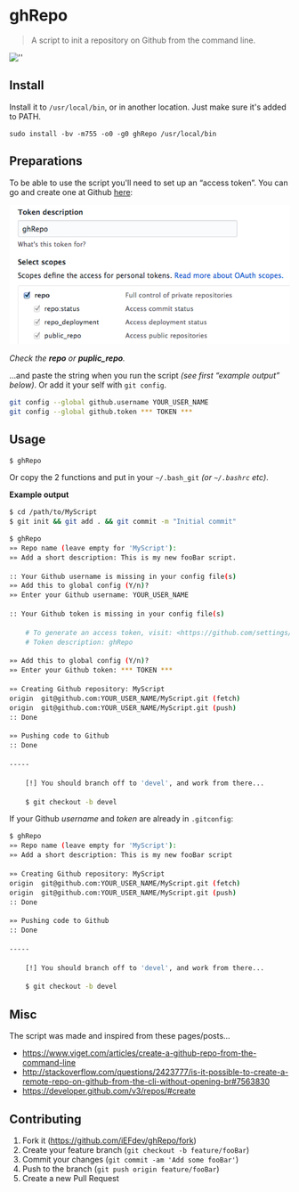 # ghRepo

> A script to init a repository on Github from the command line.

![''][license]

## Install

Install it to `/usr/local/bin`, or in another location. Just make sure it's added to PATH.

	sudo install -bv -m755 -o0 -g0 ghRepo /usr/local/bin

## Preparations
To be able to use the script you'll need to set up an “access token”. You can go and create one at Github [here][token_url]:

![''][ghToken]

_Check the **repo** or **puplic_repo**._

…and paste the string when you run the script _(see first “example output” below)_. Or add it your self with `git config`.

```bash
git config --global github.username YOUR_USER_NAME
git config --global github.token *** TOKEN ***
```

## Usage

	$ ghRepo

Or copy the 2 functions and put in your `~/.bash_git` _(or `~/.bashrc` etc)_.

**Example output**

```bash
$ cd /path/to/MyScript
$ git init && git add . && git commit -m "Initial commit"
```
```bash
$ ghRepo
»» Repo name (leave empty for 'MyScript'):
»» Add a short description: This is my new fooBar script.

:: Your Github username is missing in your config file(s)
»» Add this to global config (Y/n)?
»» Enter your Github username: YOUR_USER_NAME

:: Your Github token is missing in your config file(s)

    # To generate an access token, visit: <https://github.com/settings/tokens>
    # Token description: ghRepo

»» Add this to global config (Y/n)?
»» Enter your Github token: *** TOKEN ***

»» Creating Github repository: MyScript
origin	git@github.com:YOUR_USER_NAME/MyScript.git (fetch)
origin	git@github.com:YOUR_USER_NAME/MyScript.git (push)
:: Done

»» Pushing code to Github
:: Done

-----

    [!] You should branch off to 'devel', and work from there...

    $ git checkout -b devel

```

If your Github _username_ and _token_ are already in `.gitconfig`:

```bash
$ ghRepo
»» Repo name (leave empty for 'MyScript'):
»» Add a short description: This is my new fooBar script

»» Creating Github repository: MyScript
origin	git@github.com:YOUR_USER_NAME/MyScript.git (fetch)
origin	git@github.com:YOUR_USER_NAME/MyScript.git (push)
:: Done

»» Pushing code to Github
:: Done

-----

    [!] You should branch off to 'devel', and work from there...

    $ git checkout -b devel

```

## Misc

The script was made and inspired from these pages/posts...

-	https://www.viget.com/articles/create-a-github-repo-from-the-command-line
-	http://stackoverflow.com/questions/2423777/is-it-possible-to-create-a-remote-repo-on-github-from-the-cli-without-opening-br#7563830
-	https://developer.github.com/v3/repos/#create

## Contributing

1. Fork it (<https://github.com/iEFdev/ghRepo/fork>)
2. Create your feature branch (`git checkout -b feature/fooBar`)
3. Commit your changes (`git commit -am 'Add some fooBar'`)
4. Push to the branch (`git push origin feature/fooBar`)
5. Create a new Pull Request

<!-- Markdown link & img dfn's -->
[license]: https://img.shields.io/badge/License-WTFPL-778899.svg?style=plastic
[token_url]: https://github.com/settings/tokens
[ghToken]: https://raw.githubusercontent.com/iEFdev/ghRepo/master/gh_access_token.png